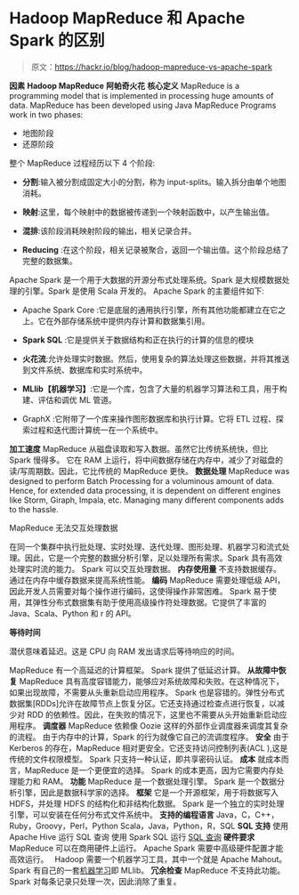 # Hadoop MapReduce 和 Apache Spark 的区别

> 原文：<https://hackr.io/blog/hadoop-mapreduce-vs-apache-spark>

**因素** **Hadoop MapReduce** **阿帕奇火花** **核心定义** MapReduce is a programming model that is implemented in processing huge amounts of data.
MapReduce has been developed using Java
MapReduce Programs work in two phases:

*   地图阶段
*   还原阶段

整个 MapReduce 过程经历以下 4 个阶段:

*   **分割**:输入被分割成固定大小的分割，称为 input-splits。输入拆分由单个地图消耗。

*   **映射**:这里，每个映射中的数据被传递到一个映射函数中，以产生输出值。

*   **混排**:该阶段消耗映射阶段的输出，相关记录合并。

*   **Reducing** :在这个阶段，相关记录被聚合，返回一个输出值。这个阶段总结了完整的数据集。

Apache Spark 是一个用于大数据的开源分布式处理系统。Spark 是大规模数据处理的引擎。Spark 是使用 Scala 开发的。
Apache Spark 的主要组件如下:

*   Apache Spark Core :它是底层的通用执行引擎，所有其他功能都建立在它之上。它在外部存储系统中提供内存计算和数据集引用。

*   **Spark SQL** :它是提供关于数据结构和正在执行的计算的信息的模块

*   **火花流**:允许处理实时数据。然后，使用复杂的算法处理这些数据，并将其推送到文件系统、数据库和实时系统中。

*   **MLlib【机器学习】**:它是一个库，包含了大量的机器学习算法和工具，用于构建、评估和调优 ML 管道。

*   GraphX :它附带了一个库来操作图形数据库和执行计算。它将 ETL 过程、探索过程和迭代图计算统一在一个系统中。

**加工速度** MapReduce 从磁盘读取和写入数据。虽然它比传统系统快，但比 Spark 慢得多。 它在 RAM 上运行，将中间数据存储在内存中，减少了对磁盘的读/写周期数。因此，它比传统的 MapReduce 更快。 **数据处理** MapReduce was designed to perform Batch Processing for a voluminous amount of data. Hence, for extended data processing, it is dependent on different engines like Storm, Giraph, Impala, etc. Managing many different components adds to the hassle.

MapReduce 无法交互处理数据

在同一个集群中执行批处理、实时处理、迭代处理、图形处理、机器学习和流式处理。因此，它是一个完整的数据分析引擎，足以处理所有需求。Spark 具有高效处理实时流的能力。
Spark 可以交互处理数据。 **内存使用量** 不支持数据缓存。 通过在内存中缓存数据来提高系统性能。 **编码** MapReduce 需要处理低级 API，因此开发人员需要对每个操作进行编码，这使得操作非常困难。 Spark 易于使用，其弹性分布式数据集有助于使用高级操作符处理数据。它提供了丰富的 Java、Scala、Python 和 r 的 API。

**等待时间**

潜伏意味着延迟。这是 CPU 向 RAM 发出请求后等待响应的时间。

MapReduce 有一个高延迟的计算框架。 Spark 提供了低延迟计算。 **从故障中恢复** MapReduce 具有高度容错能力，能够应对系统故障和失败。在这种情况下，如果出现故障，不需要从头重新启动应用程序。 Spark 也是容错的。弹性分布式数据集[RDDs]允许在故障节点上恢复分区。它还支持通过检查点进行恢复，以减少对 RDD 的依赖性。因此，在失败的情况下，这里也不需要从头开始重新启动应用程序。 **调度器** MapReduce 依赖像 Oozie 这样的外部作业调度器来调度其复杂的流程。 由于内存中的计算，Spark 的行为就像它自己的流调度程序。 **安全** 由于 Kerberos 的存在，MapReduce 相对更安全。它还支持访问控制列表(ACL ),这是传统的文件权限模型。 Spark 只支持一种认证，即共享密码认证。 **成本** 就成本而言，MapReduce 是一个更便宜的选择。 Spark 的成本更高，因为它需要内存处理能力和 RAM。 **功能** MapReduce 是一个数据处理引擎。 Spark 是一个数据分析引擎，因此是数据科学家的选择。 **框架** 它是一个开源框架，用于将数据写入 HDFS，并处理 HDFS 的结构化和非结构化数据。 Spark 是一个独立的实时处理引擎，可以安装在任何分布式文件系统中。 **支持的编程语言** Java，C，C++，Ruby，Groovy，Perl，Python Scala，Java，Python，R，SQL **SQL 支持** 使用 Apache Hive 运行 SQL 查询 使用 Spark SQL 运行 [SQL 查询](https://hackr.io/blog/sql-commands) **硬件要求** MapReduce 可以在商用硬件上运行。 Apache Spark 需要中高级硬件配置才能高效运行。   Hadoop 需要一个机器学习工具，其中一个就是 Apache Mahout。 Spark 有自己的一套[机器学习](https://hackr.io/blog/what-is-machine-learning-definition-types)即 MLlib。 **冗余检查** MapReduce 不支持此功能。 Spark 对每条记录只处理一次，因此消除了重复。